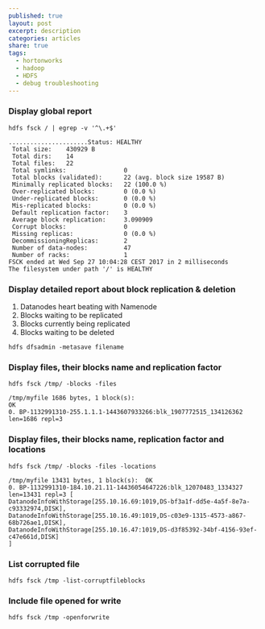 ```yaml
---
published: true
layout: post
excerpt: description
categories: articles
share: true
tags:
  - hortonworks
  - hadoop
  - HDFS
  - debug troubleshooting
---
```

### Display global report 
```shell
hdfs fsck / | egrep -v '^\.+$' 

......................Status: HEALTHY
 Total size:    430929 B
 Total dirs:    14
 Total files:   22
 Total symlinks:                0
 Total blocks (validated):      22 (avg. block size 19587 B)
 Minimally replicated blocks:   22 (100.0 %)
 Over-replicated blocks:        0 (0.0 %)
 Under-replicated blocks:       0 (0.0 %)
 Mis-replicated blocks:         0 (0.0 %)
 Default replication factor:    3
 Average block replication:     3.090909
 Corrupt blocks:                0
 Missing replicas:              0 (0.0 %)
 DecommissioningReplicas:       2
 Number of data-nodes:          47
 Number of racks:               1
FSCK ended at Wed Sep 27 10:04:28 CEST 2017 in 2 milliseconds
The filesystem under path '/' is HEALTHY
```

### Display detailed report about block replication & deletion
1. Datanodes heart beating with Namenode
2. Blocks waiting to be replicated
3. Blocks currently being replicated
4. Blocks waiting to be deleted

```shell 
hdfs dfsadmin -metasave filename
```

### Display files, their blocks name and replication factor
```shell
hdfs fsck /tmp/ -blocks -files

/tmp/myfile 1686 bytes, 1 block(s):
OK
0. BP-1132991310-255.1.1.1-1443607933266:blk_1907772515_134126362 len=1686 repl=3
```

### Display files, their blocks name, replication factor and locations
```shell
hdfs fsck /tmp/ -blocks -files -locations

/tmp/myfile 13431 bytes, 1 block(s):  OK
0. BP-1132991310-184.10.21.11-14436054647226:blk_12070483_1334327 len=13431 repl=3 [
DatanodeInfoWithStorage[255.10.16.69:1019,DS-bf3a1f-dd5e-4a5f-8e7a-c93332974,DISK],
DatanodeInfoWithStorage[255.10.16.49:1019,DS-c03e9-1315-4573-a867-68b726ae1,DISK], 
DatanodeInfoWithStorage[255.10.16.47:1019,DS-d3f85392-34bf-4156-93ef-c47e661d,DISK]
]
```

### List corrupted file
```shell
hdfs fsck /tmp -list-corruptfileblocks
```

### Include file opened for write
```shell 
hdfs fsck /tmp -openforwrite
```

